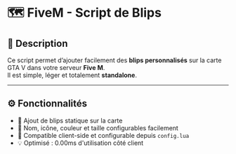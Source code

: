 # 🗺️ FiveM - Script de Blips

## 📖 Description
Ce script permet d’ajouter facilement des **blips personnalisés** sur la carte GTA V dans votre serveur **Five M**.  
Il est simple, léger et totalement **standalone**.

---

## ⚙️ Fonctionnalités
- 📍 Ajout de blips statique sur la carte  
- 🧭 Nom, icône, couleur et taille configurables facilement  
- 🧩 Compatible client-side et configurable depuis `config.lua`  
- 💡 Optimisé : 0.00ms d'utilisation côté client
